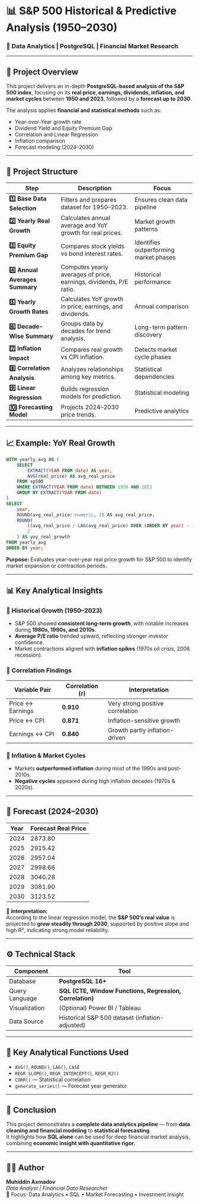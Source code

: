
# 📊 S&P 500 Historical & Predictive Analysis (1950–2030)

### 🧠 Data Analytics | PostgreSQL | Financial Market Research

---

## 📘 Project Overview
This project delivers an in-depth **PostgreSQL-based analysis of the S&P 500 index**, focusing on its **real price, earnings, dividends, inflation, and market cycles** between **1950 and 2023**, followed by a **forecast up to 2030**.

The analysis applies **financial and statistical methods** such as:
- Year-over-Year growth rate
- Dividend Yield and Equity Premium Gap
- Correlation and Linear Regression
- Inflation comparison
- Forecast modeling (2024–2030)

---

## 🧱 Project Structure

| Step | Description | Focus |
|------|--------------|--------|
| **1️⃣ Base Data Selection** | Filters and prepares dataset for 1950–2023. | Ensures clean data pipeline |
| **2️⃣ Yearly Real Growth** | Calculates annual average and YoY growth for real prices. | Market growth patterns |
| **3️⃣ Equity Premium Gap** | Compares stock yields vs bond interest rates. | Identifies outperforming market phases |
| **4️⃣ Annual Averages Summary** | Computes yearly averages of price, earnings, dividends, P/E ratio. | Historical performance |
| **5️⃣ Yearly Growth Rates** | Calculates YoY growth in price, earnings, and dividends. | Annual comparison |
| **6️⃣ Decade-Wise Summary** | Groups data by decades for trend analysis. | Long-term pattern discovery |
| **7️⃣ Inflation Impact** | Compares real growth vs CPI inflation. | Detects market cycle phases |
| **8️⃣ Correlation Analysis** | Analyzes relationships among key metrics. | Statistical dependencies |
| **9️⃣ Linear Regression** | Builds regression models for prediction. | Statistical modeling |
| **🔟 Forecasting Model** | Projects 2024–2030 price trends. | Predictive analytics |

---

## 📈 Example: YoY Real Growth
```sql
WITH yearly_avg AS (
    SELECT 
        EXTRACT(YEAR FROM date) AS year,
        AVG(real_price) AS avg_real_price
    FROM sp500
    WHERE EXTRACT(YEAR FROM date) BETWEEN 1950 AND 2023
    GROUP BY EXTRACT(YEAR FROM date)
)
SELECT 
    year,
    ROUND(avg_real_price::numeric, 2) AS avg_real_price,
    ROUND(
        ((avg_real_price / LAG(avg_real_price) OVER (ORDER BY year) - 1) * 100)::numeric,
        2
    ) AS yoy_real_growth
FROM yearly_avg
ORDER BY year;
```

**Purpose:** Evaluates year-over-year real price growth for S&P 500 to identify market expansion or contraction periods.

---

## 📊 Key Analytical Insights

### 🔹 Historical Growth (1950–2023)
- S&P 500 showed **consistent long-term growth**, with notable increases during **1980s, 1990s, and 2010s**.
- **Average P/E ratio** trended upward, reflecting stronger investor confidence.
- Market contractions aligned with **inflation spikes** (1970s oil crisis, 2008 recession).

### 🔹 Correlation Findings
| Variable Pair | Correlation (r) | Interpretation |
|----------------|------------------|----------------|
| Price ↔ Earnings | **0.910** | Very strong positive correlation |
| Price ↔ CPI | **0.871** | Inflation-sensitive growth |
| Earnings ↔ CPI | **0.840** | Growth partly inflation-driven |

### 🔹 Inflation & Market Cycles
- Markets **outperformed inflation** during most of the 1990s and post-2010s.
- **Negative cycles** appeared during high inflation decades (1970s & 2020s).

---

## 🔮 Forecast (2024–2030)

| Year | Forecast Real Price |
|------|----------------------|
| 2024 | 2873.80 |
| 2025 | 2915.42 |
| 2026 | 2957.04 |
| 2027 | 2998.66 |
| 2028 | 3040.28 |
| 2029 | 3081.90 |
| 2030 | 3123.52 |

📌 **Interpretation:**  
According to the linear regression model, the **S&P 500’s real value** is projected to **grow steadily through 2030**, supported by positive slope and high R², indicating strong model reliability.

---

## ⚙️ Technical Stack

| Component | Tool |
|------------|------|
| Database | **PostgreSQL 16+** |
| Query Language | **SQL (CTE, Window Functions, Regression, Correlation)** |
| Visualization | (Optional) Power BI / Tableau |
| Data Source | Historical S&P 500 dataset (inflation-adjusted) |

---

## 🧩 Key Analytical Functions Used
- `AVG()`, `ROUND()`, `LAG()`, `CASE`
- `REGR_SLOPE()`, `REGR_INTERCEPT()`, `REGR_R2()`
- `CORR()` — Statistical correlation
- `generate_series()` — Forecast year generator

---

## 🏁 Conclusion
This project demonstrates a **complete data analytics pipeline** — from **data cleaning and financial modeling** to **statistical forecasting**.  
It highlights how **SQL alone** can be used for deep financial market analysis, combining **economic insight with quantitative rigor**.

---

## 🧑‍💻 Author
**Muhiddin Axmadov**  
_Data Analyst | Financial Data Researcher_  
📍 Focus: Data Analytics • SQL • Market Forecasting • Investment Insight  
